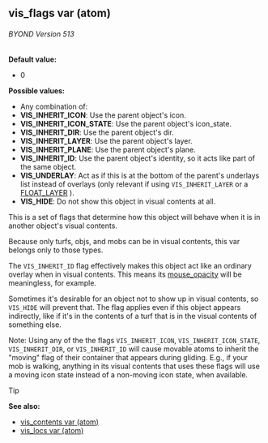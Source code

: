 ## vis_flags var (atom) 
###### BYOND Version 513


**Default value:**
+   0

**Possible values:**
+   Any combination of:
+   **VIS_INHERIT_ICON**: Use the parent object\'s icon.
+   **VIS_INHERIT_ICON_STATE**: Use the parent object\'s icon_state.
+   **VIS_INHERIT_DIR**: Use the parent object\'s dir.
+   **VIS_INHERIT_LAYER**: Use the parent object\'s layer.
+   **VIS_INHERIT_PLANE**: Use the parent object\'s plane.
+   **VIS_INHERIT_ID**: Use the parent object\'s identity, so it acts
    like part of the same object.
+   **VIS_UNDERLAY**: Act as if this is at the bottom of the parent\'s
    underlays list instead of overlays (only relevant if using
    `VIS_INHERIT_LAYER` or a [FLOAT_LAYER](/ref/atom/var/layer.md) ).
+   **VIS_HIDE**: Do not show this object in visual contents at all.


This is a set of flags that determine how this object will
behave when it is in another object\'s visual contents. 

Because
only turfs, objs, and mobs can be in visual contents, this var belongs
only to those types. 

The `VIS_INHERIT_ID` flag effectively
makes this object act like an ordinary overlay when in visual contents.
This means its [mouse_opacity](/ref/atom/var/mouse_opacity.md) will be
meaningless, for example. 

Sometimes it\'s desirable for an
object not to show up in visual contents, so `VIS_HIDE` will prevent
that. The flag applies even if this object appears indirectly, like if
it\'s in the contents of a turf that is in the visual contents of
something else. 

Note: Using any of the the flags
`VIS_INHERIT_ICON`, `VIS_INHERIT_ICON_STATE`, `VIS_INHERIT_DIR`, or
`VIS_INHERIT_ID` will cause movable atoms to inherit the "moving" flag
of their container that appears during gliding. E.g., if your mob is
walking, anything in its visual contents that uses these flags will use
a moving icon state instead of a non-moving icon state, when available.

> [!TIP] 
> **See also:**
> +   [vis_contents var (atom)](/ref/atom/var/vis_contents.md) 
> +   [vis_locs var (atom)](/ref/atom/var/vis_locs.md) 